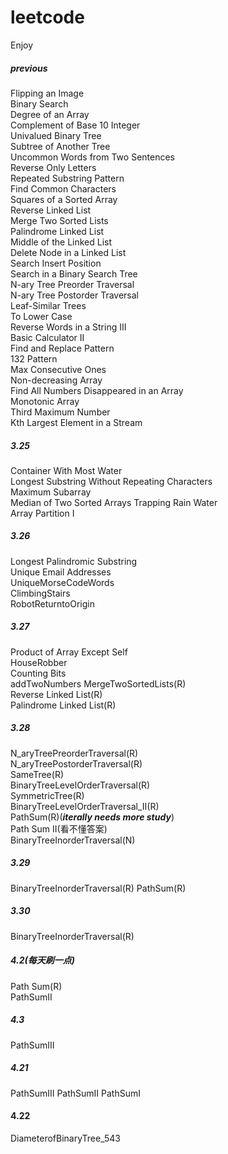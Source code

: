 # leetcode
Enjoy
##### previous  
Flipping an Image  
Binary Search  
Degree of an Array  
Complement of Base 10 Integer  
Univalued Binary Tree  
Subtree of Another Tree  
Uncommon Words from Two Sentences  
Reverse Only Letters  
Repeated Substring Pattern  
Find Common Characters  
Squares of a Sorted Array  
Reverse Linked List  
Merge Two Sorted Lists  
Palindrome Linked List  
Middle of the Linked List  
Delete Node in a Linked List  
Search Insert Position  
Search in a Binary Search Tree  
N-ary Tree Preorder Traversal  
N-ary Tree Postorder Traversal  
Leaf-Similar Trees  
To Lower Case  
Reverse Words in a String III  
Basic Calculator II  
Find and Replace Pattern  
132 Pattern  
Max Consecutive Ones  
Non-decreasing Array  
Find All Numbers Disappeared in an Array  
Monotonic Array  
Third Maximum Number  
Kth Largest Element in a Stream 
##### 3.25  
Container With Most Water  
Longest Substring Without Repeating Characters  
Maximum Subarray  
Median of Two Sorted Arrays
Trapping Rain Water  
Array Partition I
##### 3.26 
Longest Palindromic Substring  
Unique Email Addresses  
UniqueMorseCodeWords  
ClimbingStairs  
RobotReturntoOrigin
##### 3.27
Product of Array Except Self  
HouseRobber  
Counting Bits  
addTwoNumbers
MergeTwoSortedLists(R)      
Reverse Linked List(R)  
Palindrome Linked List(R)
##### 3.28
N_aryTreePreorderTraversal(R)  
N_aryTreePostorderTraversal(R)  
SameTree(R)  
BinaryTreeLevelOrderTraversal(R)  
SymmetricTree(R)  
BinaryTreeLevelOrderTraversal_II(R)  
PathSum(R)(___iterally needs more study___)  
Path Sum II(看不懂答案)  
BinaryTreeInorderTraversal(N)  
##### 3.29
BinaryTreeInorderTraversal(R) 
PathSum(R)  
##### 3.30
BinaryTreeInorderTraversal(R)   
##### 4.2(每天刷一点)
Path Sum(R)  
PathSumII  
##### 4.3  
PathSumIII  
##### 4.21  
PathSumIII
PathSumII
PathSumI
#### 4.22
DiameterofBinaryTree_543  
